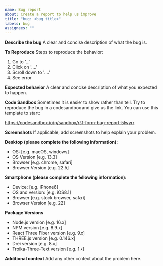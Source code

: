 ```yaml
---
name: Bug report
about: Create a report to help us improve
title: "bug: <bug title>"
labels: bug
assignees: ""
---
```


**Describe the bug**
A clear and concise description of what the bug is.

**To Reproduce**
Steps to reproduce the behavior:

1. Go to '...'
2. Click on '....'
3. Scroll down to '....'
4. See error

**Expected behavior**
A clear and concise description of what you expected to happen.

**Code Sandbox**
Sometimes it is easier to show rather than tell. Try to reproduce the bug in a codesandbox and give us the link. You can use this template to start:

https://codesandbox.io/p/sandbox/r3f-form-bug-report-5lwyrr

**Screenshots**
If applicable, add screenshots to help explain your problem.

**Desktop (please complete the following information):**

- OS: [e.g. macOS, windows]
- OS Version [e.g. 13.3]
- Browser [e.g. chrome, safari]
- Browser Version [e.g. 22.5]

**Smartphone (please complete the following information):**

- Device: [e.g. iPhone6]
- OS and version: [e.g. iOS8.1]
- Browser [e.g. stock browser, safari]
- Browser Version [e.g. 22]

**Package Versions**

- Node.js version [e.g. 16.x]
- NPM version [e.g. 8.9.x]
- React Three Fiber version [e.g. 9.x]
- THREE.js version [e.g. 0.146.x]
- Drei version [e.g. 8.x]
- Troika-Three-Text version [e.g. 1.x]

**Additional context**
Add any other context about the problem here.
